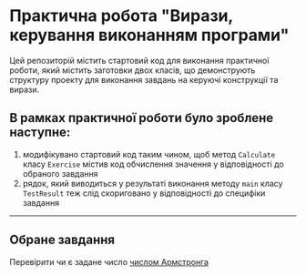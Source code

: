 # Практична робота "Вирази, керування виконанням програми"

Цей репозиторій містить стартовий код для виконання практичної роботи, який містить заготовки двох класів, що демонструють структуру проекту для виконання завдань на керуючі конструкції та вирази.

## В рамках практичної роботи було зроблене наступне:
1. модифікувано стартовий код таким чином, щоб метод ```Calculate``` класу ```Exercise``` містив код обчислення значення у відповідності до обраного  завдання 
2. рядок, який виводиться у результаті виконання методу ```main``` класу ```TestResult``` теж слід скориговано  у відповідності до специфіки завдання

----

## Обране завдання
 Перевірити чи є задане число [числом Армстронга](https://uk.wikipedia.org/wiki/%D0%A7%D0%B8%D1%81%D0%BB%D0%B0_%D0%90%D1%80%D0%BC%D1%81%D1%82%D1%80%D0%BE%D0%BD%D0%B3%D0%B0)

